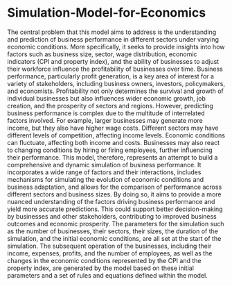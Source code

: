 # Simulation-Model-for-Economics
The central problem that this model aims to address is the understanding and prediction of business
performance in different sectors under varying economic conditions. More specifically, it seeks to provide insights into how factors such as business size, sector, wage distribution, economic indicators (CPI
and property index), and the ability of businesses to adjust their workforce influence the profitability
of businesses over time. Business performance, particularly profit generation, is a key area of interest for a variety of stakeholders, including business owners, investors, policymakers, and economists.
Profitability not only determines the survival and growth of individual businesses but also influences
wider economic growth, job creation, and the prosperity of sectors and regions. However, predicting
business performance is complex due to the multitude of interrelated factors involved. For example,
larger businesses may generate more income, but they also have higher wage costs. Different sectors
may have different levels of competition, affecting income levels. Economic conditions can fluctuate,
affecting both income and costs. Businesses may also react to changing conditions by hiring or firing
employees, further influencing their performance.
This model, therefore, represents an attempt to build a comprehensive and dynamic simulation of
business performance. It incorporates a wide range of factors and their interactions, includes mechanisms for simulating the evolution of economic conditions and business adaptation, and allows for the
comparison of performance across different sectors and business sizes. By doing so, it aims to provide a
more nuanced understanding of the factors driving business performance and yield more accurate predictions. This could support better decision-making by businesses and other stakeholders, contributing
to improved business outcomes and economic prosperity.
The parameters for the simulation such as the number of businesses, their sectors, their sizes, the
duration of the simulation, and the initial economic conditions, are all set at the start of the simulation.
The subsequent operation of the businesses, including their income, expenses, profits, and the number
of employees, as well as the changes in the economic conditions represented by the CPI and the property
index, are generated by the model based on these initial parameters and a set of rules and equations
defined within the model.
